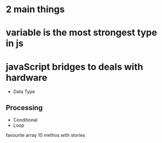 # 2 main things

# variable is the most strongest type in js

# javaScript bridges to deals with hardware

- Data Type

## Processing

- Conditional
- Loop

favourite array 10 methos with stories
